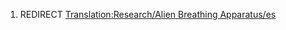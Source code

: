1.  REDIRECT [Translation:Research/Alien Breathing
    Apparatus/es](Translation:Research/Alien_Breathing_Apparatus/es "wikilink")